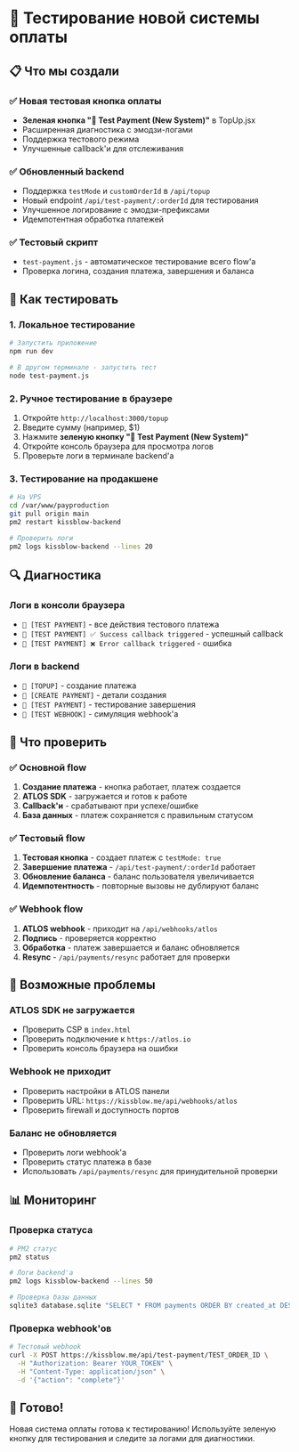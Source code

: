 # 🧪 Тестирование новой системы оплаты

## 📋 Что мы создали

### ✅ Новая тестовая кнопка оплаты
- **Зеленая кнопка "🧪 Test Payment (New System)"** в TopUp.jsx
- Расширенная диагностика с эмодзи-логами
- Поддержка тестового режима
- Улучшенные callback'и для отслеживания

### ✅ Обновленный backend
- Поддержка `testMode` и `customOrderId` в `/api/topup`
- Новый endpoint `/api/test-payment/:orderId` для тестирования
- Улучшенное логирование с эмодзи-префиксами
- Идемпотентная обработка платежей

### ✅ Тестовый скрипт
- `test-payment.js` - автоматическое тестирование всего flow'а
- Проверка логина, создания платежа, завершения и баланса

## 🚀 Как тестировать

### 1. Локальное тестирование

```bash
# Запустить приложение
npm run dev

# В другом терминале - запустить тест
node test-payment.js
```

### 2. Ручное тестирование в браузере

1. Откройте `http://localhost:3000/topup`
2. Введите сумму (например, $1)
3. Нажмите **зеленую кнопку "🧪 Test Payment (New System)"**
4. Откройте консоль браузера для просмотра логов
5. Проверьте логи в терминале backend'а

### 3. Тестирование на продакшене

```bash
# На VPS
cd /var/www/payproduction
git pull origin main
pm2 restart kissblow-backend

# Проверить логи
pm2 logs kissblow-backend --lines 20
```

## 🔍 Диагностика

### Логи в консоли браузера
- `🧪 [TEST PAYMENT]` - все действия тестового платежа
- `🧪 [TEST PAYMENT] ✅ Success callback triggered` - успешный callback
- `🧪 [TEST PAYMENT] ❌ Error callback triggered` - ошибка

### Логи в backend
- `🧪 [TOPUP]` - создание платежа
- `🧪 [CREATE PAYMENT]` - детали создания
- `🧪 [TEST PAYMENT]` - тестирование завершения
- `🧪 [TEST WEBHOOK]` - симуляция webhook'а

## 🎯 Что проверить

### ✅ Основной flow
1. **Создание платежа** - кнопка работает, платеж создается
2. **ATLOS SDK** - загружается и готов к работе
3. **Callback'и** - срабатывают при успехе/ошибке
4. **База данных** - платеж сохраняется с правильным статусом

### ✅ Тестовый flow
1. **Тестовая кнопка** - создает платеж с `testMode: true`
2. **Завершение платежа** - `/api/test-payment/:orderId` работает
3. **Обновление баланса** - баланс пользователя увеличивается
4. **Идемпотентность** - повторные вызовы не дублируют баланс

### ✅ Webhook flow
1. **ATLOS webhook** - приходит на `/api/webhooks/atlos`
2. **Подпись** - проверяется корректно
3. **Обработка** - платеж завершается и баланс обновляется
4. **Resync** - `/api/payments/resync` работает для проверки

## 🐛 Возможные проблемы

### ATLOS SDK не загружается
- Проверить CSP в `index.html`
- Проверить подключение к `https://atlos.io`
- Проверить консоль браузера на ошибки

### Webhook не приходит
- Проверить настройки в ATLOS панели
- Проверить URL: `https://kissblow.me/api/webhooks/atlos`
- Проверить firewall и доступность портов

### Баланс не обновляется
- Проверить логи webhook'а
- Проверить статус платежа в базе
- Использовать `/api/payments/resync` для принудительной проверки

## 📊 Мониторинг

### Проверка статуса
```bash
# PM2 статус
pm2 status

# Логи backend'а
pm2 logs kissblow-backend --lines 50

# Проверка базы данных
sqlite3 database.sqlite "SELECT * FROM payments ORDER BY created_at DESC LIMIT 10;"
```

### Проверка webhook'ов
```bash
# Тестовый webhook
curl -X POST https://kissblow.me/api/test-payment/TEST_ORDER_ID \
  -H "Authorization: Bearer YOUR_TOKEN" \
  -H "Content-Type: application/json" \
  -d '{"action": "complete"}'
```

## 🎉 Готово!

Новая система оплаты готова к тестированию! Используйте зеленую кнопку для тестирования и следите за логами для диагностики.
